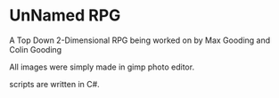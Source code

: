 UnNamed RPG
===========

A Top Down 2-Dimensional RPG being worked on by Max Gooding and Colin Gooding

All images were simply made in gimp photo editor.

scripts are written in C#.
